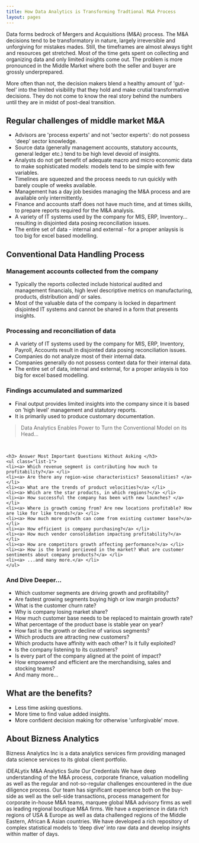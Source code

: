 ```yaml
---
title: How Data Analytics is Transforming Tradtional M&A Process
layout: pages
---
```


<section id="content">
 <div class="container">
  <div class="row">
   <div class="grid_12">

   <p>
   Data forms bedrock of Mergers and Acquisitions (M&A) process. The M&A decisions tend to be transformatory in nature, largely irreversible and unforgiving for mistakes mades. Still, the timeframes are almost always tight and resources get stretched. Most of the time gets spent on collecting and organizing data and only limited insights come out. The problem is more pronounced in the Middle Market where both the seller and buyer are grossly underprepared.
   </p>

   <p>
   More often than not, the decision makers blend a healthy amount of 'gut-feel' into the limited visibility that they hold and make crutial transformative decisions. They do not come to know the real story behind the numbers until they are in midst of post-deal transition.
   </p>

</div>
</div>
</div>

<article class="content_gray offset__1">
<div class="container">
<div class="row">
<div class="grid_12">
         
  <h2> Regular challenges of middle market M&A </h2>
  <ul class="list-1">
  <li> <a> Advisors are 'process experts' and not 'sector experts': do not possess 'deep' sector knowledge. </a> </li>
  <li> <a> Source data (generally management accounts, statutory accounts, general ledger etc.) tend to be high level devoid of insights. </a> </li> 
  <li> <a> Analysts do not get benefit of adequate macro and micro economic data to make sophisticated models: models tend to be simple with few variables. </a> </li>
  <li> <a> Timelines are squeezed and the process needs to run quickly with barely couple of weeks available.  </a> </li>
  <li> <a> Management has a day job besides managing the M&A process and are available only intermittently. </a> </li>
  <li> <a> Finance and accounts staff does not have much time, and at times skills, to prepare reports required for the M&A analysis. </a> </li>
  <li> <a> A variety of IT systems used by the company for MIS, ERP, Inventory... resulting in disjointed data posing reconciliation issues. </a> </li>
  <li> <a> The entire set of data - internal and external - for a proper anlaysis is too big for excel based modelling. </a> </li>
  </ul>

</div>
</div>
</div>
</article>


<article class="content_gray offset__1">
<div class="container">
<div class="row">
<div class="grid_12">

  <h2> Conventional Data Handling Process </h2>
  <h3> Management accounts collected from the company </h3>

  <ul class="list-1">
  <li><a> Typically the reports collected include historical audited and management financials, high level descriptive metrics on manufacturing, products, distribution and/ or sales. </a> </li> 
  <li><a> Most of the valuable data of the company is locked in department disjointed IT systems and cannot be shared in a form that presents insights. </a> </li>
  </ul>

</div>
</div>
</div>
</article>


<article class="content_gray offset__1">
<div class="container">
<div class="row">
<div class="grid_12">

   <h3> Processing and reconciliation of data </h3>

   <ul class="list-1">

   <li><a> A variety of IT systems used by the company for MIS, ERP, Inventory, Payroll, Accounts result in disjointed data posing reconciliation issues.
   <li><a> Companies do not analyze most of their internal data.</a> </li>
   <li><a> Companies generally do not possess context data for their internal data. </a> </li>
   <li><a> The entire set of data, internal and external, for a proper anlaysis is too big for excel based modelling. </a> </li>
   </ul>


   <h3> Findings accumulated and summarized </h3>
   <ul class="list-1">
   <li><a> Final output provides limited insights into the company since it is based on 'high level' management and statutory reports.</a> </li>
   <li><a> It is primarily used to produce customary documentation.</a> </li>
   </ul>

</div>
</div>
</div>
</article>


<blockquote class="bq1"> Data Analytics Enables Power to Turn the Conventional Model on its Head... </blockquote>
<br>

<article class="content_gray offset__1">
<div class="container">
<div class="row">
<div class="grid_12">

    <h3> Answer Most Important Questions Without Asking </h3>
    <ul class="list-1">
    <li><a> Which revenue segment is contributing how much to profitability?</a> </li>
    <li><a> Are there any region-wise characteristics? Seasonalities? </a> </li>
    <li><a> What are the trends of product velocities?</a> </li>
    <li><a> Which are the star products, in which regions?</a> </li>
    <li><a> How successful the company has been with new launches? </a> </li>
    <li><a> Where is growth coming from? Are new locations profitable? How are like for like trends?</a> </li>
    <li><a> How much more growth can come from existing customer base?</a> </li>
    <li><a> How efficient is company purchasing?</a> </li>
    <li><a> How much vendor consolidation impacting profitability?</a> </li>
    <li><a> How are competitors growth affecting performance?</a> </li>
    <li><a> How is the brand percieved in the market? What are customer sentiments about company products?</a> </li> 
    <li><a> ...and many more.</a> </li>
    </ul>

</div>
</div>
</div>
</article>

<article class="content_gray offset__1">
<div class="container">
<div class="row">
<div class="grid_12">

   <h3> And Dive Deeper... </h3>
   <ul class="list-1">
   <li><a> Which customer segments are driving growth and profitability?</a> </li>
   <li><a> Are fastest growing segments buying high or low margin products?</a> </li>
   <li><a> What is the customer churn rate?</a> </li>
   <li><a> Why is company losing market share?</a> </li>
   <li><a> How much customer base needs to be replaced to maintain growth rate?</a> </li>
   <li><a> What percentage of the product base is stable year on year?</a> </li>
   <li><a> How fast is the growth or decline of various segments?</a> </li>
   <li><a> Which products are attracting new customers?</a> </li>
   <li><a> Which products have affinity with each other? Is it fully exploited?</a> </li>
   <li><a> Is the company listening to its customers?</a> </li>
   <li><a> Is every part of the company aligned at the point of impact?</a> </li>
   <li><a> How empowered and efficient are the merchandising, sales and stocking teams?</a> </li>
   <li><a> And many more...</a> </li>
   </ul>

</div>
</div>
</div>
</article>

<article class="content_gray offset__1">
<div class="container">
<div class="row">
<div class="grid_12">

 <h2> What are the benefits? </h2>
 <ul class="list-1">
 <li><a> Less time asking questions.</a> </li>
 <li><a> More time to find value added insights.</a> </li>
 <li><a> More confident decision making for otherwise 'unforgivable' move.</a> </li> 
 </ul>


</div>
</div>
</div>
</article>

<h2> About Bizness Analytics </h2>
Bizness Analytics Inc is a data analytics services firm providing managed data science services to its global client portfolio.

iDEALytix M&A Analytics Suite
Our Credentials
We have deep understanding of the M&A process, corporate finance, valuation modelling as well as the regular and not-so-regular challenges encountered in the due diligence process.
Our team has significant experience both on the buy-side as well as the sell-side transactions, process management for corporate in-house M&A teams, marquee global M&A advisory firms as well as leading regional boutique M&A firms.
We have a experience in data rich regions of USA & Europe as well as data challenged regions of the Middle Eastern, African & Asian countries.
We have developed a rich repository of complex statistical models to ‘deep dive’ into raw data and develop insights within matter of days.

</div>
</div>
</div>
</section>
